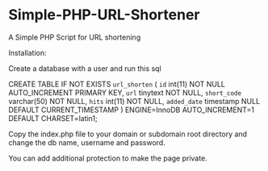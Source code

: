 # Simple-PHP-URL-Shortener
A Simple PHP Script for URL shortening 

Installation:

Create a database with a user and run this sql 

CREATE TABLE IF NOT EXISTS `url_shorten` (
 `id` int(11) NOT NULL AUTO_INCREMENT PRIMARY KEY,
 `url` tinytext NOT NULL,
 `short_code` varchar(50) NOT NULL,
 `hits` int(11) NOT NULL,
 `added_date` timestamp NULL DEFAULT CURRENT_TIMESTAMP
) ENGINE=InnoDB AUTO_INCREMENT=1 DEFAULT CHARSET=latin1;


Copy the index.php file to your domain or subdomain root directory and change the db name, username and password.

You can add additional protection to make the page private.
